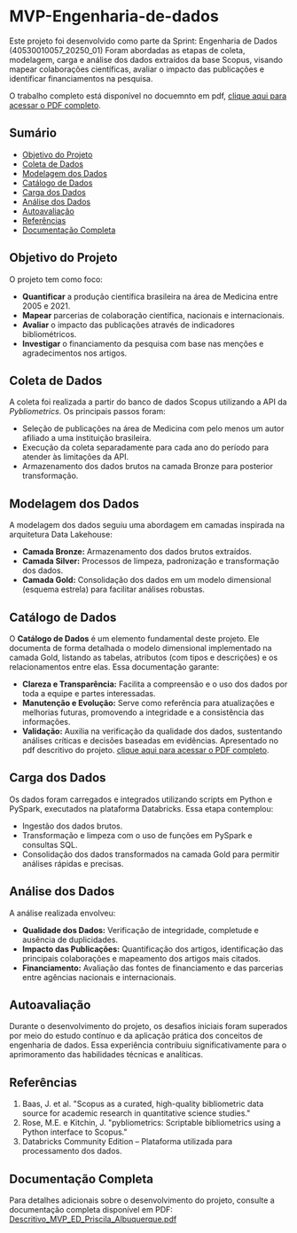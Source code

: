 # MVP-Engenharia-de-dados

Este projeto foi desenvolvido como parte da Sprint: Engenharia de Dados (40530010057_20250_01) 
Foram abordadas as etapas de coleta, modelagem, carga e análise dos dados extraídos da base Scopus, visando mapear colaborações científicas, avaliar o impacto das publicações e identificar financiamentos na pesquisa.

O trabalho completo está disponível no docuemnto em pdf, [clique aqui para acessar o PDF completo](./Descritivo_MVP_ED_Priscila_Albuquerque.pdf).


## Sumário
- [Objetivo do Projeto](#objetivo-do-projeto)
- [Coleta de Dados](#coleta-de-dados)
- [Modelagem dos Dados](#modelagem-dos-dados)
- [Catálogo de Dados](#catálogo-de-dados)
- [Carga dos Dados](#carga-dos-dados)
- [Análise dos Dados](#análise-dos-dados)
- [Autoavaliação](#autoavaliação)
- [Referências](#referências)
- [Documentação Completa](#documentação-completa)

## Objetivo do Projeto
O projeto tem como foco:
- **Quantificar** a produção científica brasileira na área de Medicina entre 2005 e 2021.
- **Mapear** parcerias de colaboração científica, nacionais e internacionais.
- **Avaliar** o impacto das publicações através de indicadores bibliométricos.
- **Investigar** o financiamento da pesquisa com base nas menções e agradecimentos nos artigos.

## Coleta de Dados
A coleta foi realizada a partir do banco de dados Scopus utilizando a API da *Pybliometrics*. Os principais passos foram:
- Seleção de publicações na área de Medicina com pelo menos um autor afiliado a uma instituição brasileira.
- Execução da coleta separadamente para cada ano do período para atender às limitações da API.
- Armazenamento dos dados brutos na camada Bronze para posterior transformação.

## Modelagem dos Dados
A modelagem dos dados seguiu uma abordagem em camadas inspirada na arquitetura Data Lakehouse:
- **Camada Bronze:** Armazenamento dos dados brutos extraídos.
- **Camada Silver:** Processos de limpeza, padronização e transformação dos dados.
- **Camada Gold:** Consolidação dos dados em um modelo dimensional (esquema estrela) para facilitar análises robustas.

## Catálogo de Dados
O **Catálogo de Dados** é um elemento fundamental deste projeto. Ele documenta de forma detalhada o modelo dimensional implementado na camada Gold, listando as tabelas, atributos (com tipos e descrições) e os relacionamentos entre elas. Essa documentação garante:
- **Clareza e Transparência:** Facilita a compreensão e o uso dos dados por toda a equipe e partes interessadas.
- **Manutenção e Evolução:** Serve como referência para atualizações e melhorias futuras, promovendo a integridade e a consistência das informações.
- **Validação:** Auxilia na verificação da qualidade dos dados, sustentando análises críticas e decisões baseadas em evidências.
Apresentado no pdf descritivo do projeto. [clique aqui para acessar o PDF completo](./Descritivo_MVP_ED_Priscila_Albuquerque.pdf).

## Carga dos Dados
Os dados foram carregados e integrados utilizando scripts em Python e PySpark, executados na plataforma Databricks. Essa etapa contemplou:
- Ingestão dos dados brutos.
- Transformação e limpeza com o uso de funções em PySpark e consultas SQL.
- Consolidação dos dados transformados na camada Gold para permitir análises rápidas e precisas.

## Análise dos Dados
A análise realizada envolveu:
- **Qualidade dos Dados:** Verificação de integridade, completude e ausência de duplicidades.
- **Impacto das Publicações:** Quantificação dos artigos, identificação das principais colaborações e mapeamento dos artigos mais citados.
- **Financiamento:** Avaliação das fontes de financiamento e das parcerias entre agências nacionais e internacionais.

## Autoavaliação
Durante o desenvolvimento do projeto, os desafios iniciais foram superados por meio do estudo contínuo e da aplicação prática dos conceitos de engenharia de dados. Essa experiência contribuiu significativamente para o aprimoramento das habilidades técnicas e analíticas.

## Referências
1. Baas, J. et al. "Scopus as a curated, high-quality bibliometric data source for academic research in quantitative science studies."  
2. Rose, M.E. e Kitchin, J. "pybliometrics: Scriptable bibliometrics using a Python interface to Scopus."  
3. Databricks Community Edition – Plataforma utilizada para processamento dos dados.

## Documentação Completa
Para detalhes adicionais sobre o desenvolvimento do projeto, consulte a documentação completa disponível em PDF:  
[Descritivo_MVP_ED_Priscila_Albuquerque.pdf](./Descritivo_MVP_ED_Priscila_Albuquerque.pdf)
